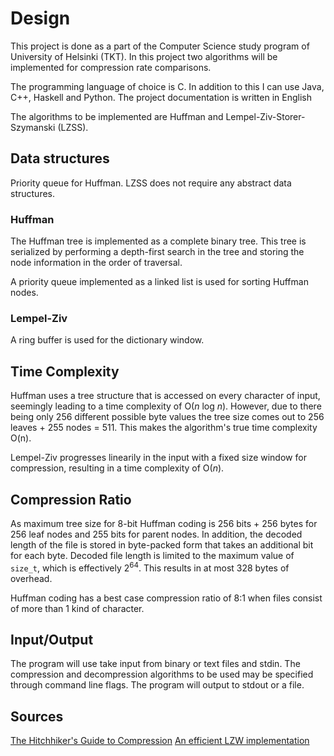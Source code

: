 # Design

This project is done as a part of the Computer Science study program of University of Helsinki (TKT). In this project two algorithms will be implemented for compression rate comparisons.

The programming language of choice is C. In addition to this I can use Java, C++, Haskell and Python. The project documentation is written in English

The algorithms to be implemented are Huffman and Lempel-Ziv-Storer-Szymanski (LZSS).

## Data structures
Priority queue for Huffman. LZSS does not require any abstract data structures.

### Huffman
The Huffman tree is implemented as a complete binary tree. This tree is serialized by performing a depth-first search in the tree and storing the node information in the order of traversal.  

A priority queue implemented as a linked list is used for sorting Huffman nodes.

### Lempel-Ziv

A ring buffer is used for the dictionary window.

## Time Complexity

Huffman uses a tree structure that is accessed on every character of input, seemingly leading to a time complexity of O($n$ log $n$).
However, due to there being only 256 different possible byte values the tree size comes out to 256 leaves + 255 nodes = 511.
This makes the algorithm's true time complexity O(n).

Lempel-Ziv progresses linearily in the input with a fixed size window for compression, resulting in a time complexity of O($n$).

## Compression Ratio

As maximum tree size for 8-bit Huffman coding is 256 bits + 256 bytes for 256 leaf nodes and 255 bits for parent nodes. In addition, the decoded length of the file is stored in byte-packed form that takes an additional bit for each byte. Decoded file length is limited to the maximum value of `size_t`, which is effectively $2^64$. This results in at most 328 bytes of overhead.

Huffman coding has a best case compression ratio of 8:1 when files consist of more than 1 kind of character.

## Input/Output

The program will use take input from binary or text files and stdin. The compression and decompression algorithms to be used may be specified through command line flags. The program will output to stdout or a file.

## Sources
[The Hitchhiker's Guide to Compression](https://go-compression.github.io/algorithms/huffman/)
[An efficient LZW implementation](http://warp.povusers.org/EfficientLZW/)
